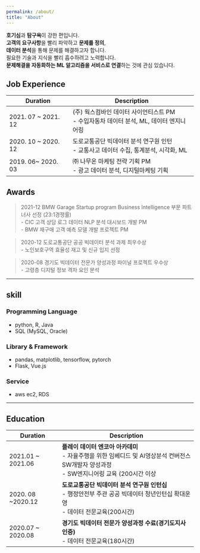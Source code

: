 ```yaml
---
permalink: /about/
title: "About"
---
```


**호기심**과 **탐구욕**이 강한 편입니다. <br>
**고객의 요구사항**을 빨리 파악하고 **문제를 정의**, <br>
**데이터 분석**을 통해 문제를 해결하고자 합니다. <br>
필요한 기술과 지식을 빨리 흡수하려고 노력합니다.<br>
**문제해결을 자동화하는 ML 알고리즘을 서비스로 연결**하는 것에 관심 있습니다. 

## Job Experience

| Duration                                        | Description                                          |
| ------------------------------------------- | ----------------------------------------------------- |
| 2021. 07 ~ 2021. 12 | (주) 웍스컴바인 데이터 사이언티스트 PM <br> - 수입자동차 데이터 분석, ML, 데이터 엔지니어링  |
| 2020. 10 ~ 2020. 12 | 도로교통공단 빅데이터 분석 연구원 인턴 <br> - 교통사고 데이터 수집, 통계분석, 시각화, ML |
| 2019. 06~ 2020. 03 | ㈜ 나무온 마케팅 전략 기획 PM <br> - 광고 데이터 분석, 디지털마케팅 기획 | 


## Awards


> 2021-12 BMW Garage Startup program Business Intelligence 부문 파트너사 선정 (23:1경쟁률)
<br>- CIC 고객 상담 로그 데이터 NLP 분석 대시보드 개발 PM
<br>- BMW 재구매 고객 예측 모델 개발 프로젝트 PM

  
> 2020-12 도로교통공단 공공 빅데이터 분석 과제 최우수상 
<br>- 노인보호구역 효율성 재고 및 신규 입지 선정


> 2020-08 경기도 빅데이터 전문가 양성과정 파이널 프로젝트 우수상
<br>- 고령층 디지털 정보 격차 요인 분석

---

## skill

### Programming Language
- python, R, Java
- SQL (MySQL, Oracle)
### Library & Framework
- pandas, matplotlib, tensorflow, pytorch
- Flask, Vue.js
### Service
- aws ec2, RDS

---

## Education

| Duration                                    | Description                                          |
| ------------------------------------------- | ----------------------------------------------------- |
| 2021.01 ~ 2021.06  | **플레이 데이터 엔코아 아카데미** <br> - 자율주행을 위한 임베디드 및 AI영상분석 컨버전스 SW개발자 양성과정 <br> - SW엔지니어링 교육 (200시간 이상 | 
| 2020. 08 ~2020.12  | **도로교통공단 빅데이터 분석 연구원 인턴십** <br> - 행정안전부 주관 공공 빅데이터 청년인턴십 확대운영<br> - 데이터 전문교육(200시간)  |
| 2020.07 ~ 2020.08  | **경기도 빅데이터 전문가 양성과정 수료(경기도지사 인증)** <br> - 데이터 전문교육(180시간) |
